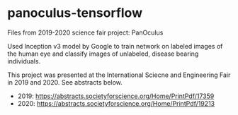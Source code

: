 # panoculus-tensorflow
Files from 2019-2020 science fair project: PanOculus

Used Inception v3 model by Google to train network on labeled images of the human eye and classify images of unlabeled, disease bearing individuals.

This project was presented at the International Sciecne and Engineering Fair in 2019 and 2020. See abstracts below.
- 2019: https://abstracts.societyforscience.org/Home/PrintPdf/17359
- 2020: https://abstracts.societyforscience.org/Home/PrintPdf/19213

